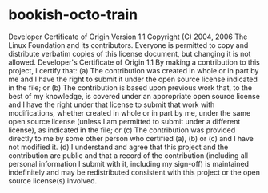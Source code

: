 # bookish-octo-train
Developer Certificate of Origin Version 1.1  Copyright (C) 2004, 2006 The Linux Foundation and its contributors.  Everyone is permitted to copy and distribute verbatim copies of this license document, but changing it is not allowed.   Developer's Certificate of Origin 1.1  By making a contribution to this project, I certify that:  (a) The contribution was created in whole or in part by me and I     have the right to submit it under the open source license     indicated in the file; or  (b) The contribution is based upon previous work that, to the best     of my knowledge, is covered under an appropriate open source     license and I have the right under that license to submit that     work with modifications, whether created in whole or in part     by me, under the same open source license (unless I am     permitted to submit under a different license), as indicated     in the file; or  (c) The contribution was provided directly to me by some other     person who certified (a), (b) or (c) and I have not modified     it.  (d) I understand and agree that this project and the contribution     are public and that a record of the contribution (including all     personal information I submit with it, including my sign-off) is     maintained indefinitely and may be redistributed consistent with     this project or the open source license(s) involved.

